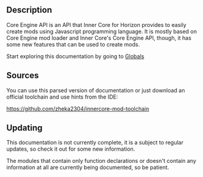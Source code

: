 ## Description

Core Engine API is an API that Inner Core for Horizon provides to easily create mods using Javascript programming language. It is mostly based on Core Engine mod loader and Inner Core's Core Engine API, though, it has some new features that can be used to create mods.

Start exploring this documentation by going to [Globals](https://docs.mineprogramming.org/globals.html)

## Sources

You can use this parsed version of documentation or just download an official toolchain and use hints from the IDE:

https://github.com/zheka2304/innercore-mod-toolchain

## Updating

This documentation is not currently complete, it is a subject to regular updates, so check it out for some new information.

The modules that contain only function declarations or doesn't contain any information at all are currently being documented, so be patient. 
